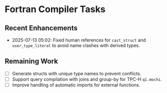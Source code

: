 # Fortran Compiler Tasks

## Recent Enhancements
- 2025-07-13 05:02: Fixed human references for `cast_struct` and `user_type_literal` to avoid name clashes with derived types.

## Remaining Work
- [ ] Generate structs with unique type names to prevent conflicts.
- [ ] Support query compilation with joins and group-by for TPC-H `q1.mochi`.
- [ ] Improve handling of automatic imports for external functions.
